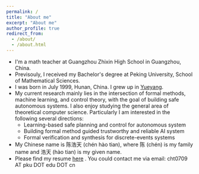 ```yaml
---
permalink: /
title: "About me"
excerpt: "About me"
author_profile: true
redirect_from: 
  - /about/
  - /about.html
---
```


* I'm a math teacher at Guangzhou Zhixin High School in Guangzhou, China.
* Previsouly, I received my Bachelor's degree at Peking University, School of Mathematical Sciences.
* I was born in July 1999, Hunan, China. I grew up in [Yueyang](https://en.wikipedia.org/wiki/Yueyang).
* My current research mainly lies in the intersection of formal methods, machine learning, and control theory, with the goal of building safe autonomous systems. I also enjoy studying the general area of theoretical computer science. Particularly I am interested in the following several directions:
  * Learning-based safe planning and control for autonomous system
  * Building formal method guided trustworthy and reliable AI system
  * Formal verification and synthesis for discrete-events systems
* My Chinese name is 陈浩天 (ch&eacute;n h&agrave;o tian), where 陈 (ch&eacute;n) is my family name and 浩天 (h&agrave;o tian) is my given name. 
* Please find my resume [here](https://shuoyang2000.github.io/files/ShuoYang_CV.pdf) . You could contact me via email: cht0709 AT pku DOT edu DOT cn
